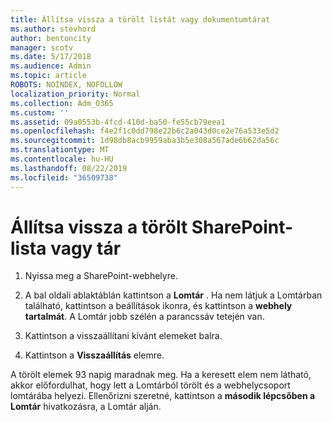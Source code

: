 ```yaml
---
title: Állítsa vissza a törölt listát vagy dokumentumtárat
ms.author: stevhord
author: bentoncity
manager: scotv
ms.date: 5/17/2018
ms.audience: Admin
ms.topic: article
ROBOTS: NOINDEX, NOFOLLOW
localization_priority: Normal
ms.collection: Adm_O365
ms.custom: ''
ms.assetid: 09a0553b-4fcd-410d-ba50-fe55cb79eea1
ms.openlocfilehash: f4e2f1c0dd798e22b6c2a043d0ce2e76a533e5d2
ms.sourcegitcommit: 1d98db8acb9959aba3b5e308a567ade6b62da56c
ms.translationtype: MT
ms.contentlocale: hu-HU
ms.lasthandoff: 08/22/2019
ms.locfileid: "36509738"
---
```

# <a name="restore-a-deleted-sharepoint-list-or-library"></a>Állítsa vissza a törölt SharePoint-lista vagy tár

1. Nyissa meg a SharePoint-webhelyre.
    
2. A bal oldali ablaktáblán kattintson a **Lomtár** . Ha nem látjuk a Lomtárban található, kattintson a beállítások ikonra, és kattintson a **webhely tartalmát**. A Lomtár jobb szélén a parancssáv tetején van.
    
3. Kattintson a visszaállítani kívánt elemeket balra.
    
4. Kattintson a **Visszaállítás** elemre.
    
A törölt elemek 93 napig maradnak meg. Ha a keresett elem nem látható, akkor előfordulhat, hogy lett a Lomtárból törölt és a webhelycsoport lomtárába helyezi. Ellenőrizni szeretné, kattintson a **második lépcsőben a Lomtár** hivatkozásra, a Lomtár alján. 
  

